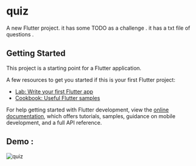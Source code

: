 # quiz

A new Flutter project.
it has some TODO as a challenge .
it has a txt file of questions .


## Getting Started

This project is a starting point for a Flutter application.

A few resources to get you started if this is your first Flutter project:

- [Lab: Write your first Flutter app](https://docs.flutter.dev/get-started/codelab)
- [Cookbook: Useful Flutter samples](https://docs.flutter.dev/cookbook)

For help getting started with Flutter development, view the
[online documentation](https://docs.flutter.dev/), which offers tutorials,
samples, guidance on mobile development, and a full API reference.

## Demo : 
![quiz](https://github.com/AliRezaRastin/quiz_app/assets/103937572/d100cd03-cb4d-4cec-a5f8-2926953aa6f8)
